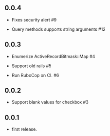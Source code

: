 ## 0.0.4

* Fixes security alert #9

* Query methods supports string arguments #12

## 0.0.3

* Enumerize ActiveRecordBitmask::Map #4 

* Support old rails #5

* Run RuboCop on CI. #6

## 0.0.2

* Support blank values for checkbox #3

## 0.0.1

* first release.
